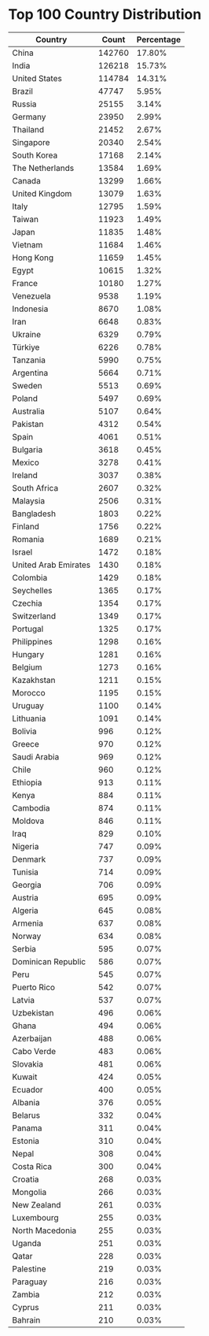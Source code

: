 # Top 100 Country Distribution
| Country | Count | Percentage |
|----|----|----|
| China | 142760 | 17.80% |
| India | 126218 | 15.73% |
| United States | 114784 | 14.31% |
| Brazil | 47747 | 5.95% |
| Russia | 25155 | 3.14% |
| Germany | 23950 | 2.99% |
| Thailand | 21452 | 2.67% |
| Singapore | 20340 | 2.54% |
| South Korea | 17168 | 2.14% |
| The Netherlands | 13584 | 1.69% |
| Canada | 13299 | 1.66% |
| United Kingdom | 13079 | 1.63% |
| Italy | 12795 | 1.59% |
| Taiwan | 11923 | 1.49% |
| Japan | 11835 | 1.48% |
| Vietnam | 11684 | 1.46% |
| Hong Kong | 11659 | 1.45% |
| Egypt | 10615 | 1.32% |
| France | 10180 | 1.27% |
| Venezuela | 9538 | 1.19% |
| Indonesia | 8670 | 1.08% |
| Iran | 6648 | 0.83% |
| Ukraine | 6329 | 0.79% |
| Türkiye | 6226 | 0.78% |
| Tanzania | 5990 | 0.75% |
| Argentina | 5664 | 0.71% |
| Sweden | 5513 | 0.69% |
| Poland | 5497 | 0.69% |
| Australia | 5107 | 0.64% |
| Pakistan | 4312 | 0.54% |
| Spain | 4061 | 0.51% |
| Bulgaria | 3618 | 0.45% |
| Mexico | 3278 | 0.41% |
| Ireland | 3037 | 0.38% |
| South Africa | 2607 | 0.32% |
| Malaysia | 2506 | 0.31% |
| Bangladesh | 1803 | 0.22% |
| Finland | 1756 | 0.22% |
| Romania | 1689 | 0.21% |
| Israel | 1472 | 0.18% |
| United Arab Emirates | 1430 | 0.18% |
| Colombia | 1429 | 0.18% |
| Seychelles | 1365 | 0.17% |
| Czechia | 1354 | 0.17% |
| Switzerland | 1349 | 0.17% |
| Portugal | 1325 | 0.17% |
| Philippines | 1298 | 0.16% |
| Hungary | 1281 | 0.16% |
| Belgium | 1273 | 0.16% |
| Kazakhstan | 1211 | 0.15% |
| Morocco | 1195 | 0.15% |
| Uruguay | 1100 | 0.14% |
| Lithuania | 1091 | 0.14% |
| Bolivia | 996 | 0.12% |
| Greece | 970 | 0.12% |
| Saudi Arabia | 969 | 0.12% |
| Chile | 960 | 0.12% |
| Ethiopia | 913 | 0.11% |
| Kenya | 884 | 0.11% |
| Cambodia | 874 | 0.11% |
| Moldova | 846 | 0.11% |
| Iraq | 829 | 0.10% |
| Nigeria | 747 | 0.09% |
| Denmark | 737 | 0.09% |
| Tunisia | 714 | 0.09% |
| Georgia | 706 | 0.09% |
| Austria | 695 | 0.09% |
| Algeria | 645 | 0.08% |
| Armenia | 637 | 0.08% |
| Norway | 634 | 0.08% |
| Serbia | 595 | 0.07% |
| Dominican Republic | 586 | 0.07% |
| Peru | 545 | 0.07% |
| Puerto Rico | 542 | 0.07% |
| Latvia | 537 | 0.07% |
| Uzbekistan | 496 | 0.06% |
| Ghana | 494 | 0.06% |
| Azerbaijan | 488 | 0.06% |
| Cabo Verde | 483 | 0.06% |
| Slovakia | 481 | 0.06% |
| Kuwait | 424 | 0.05% |
| Ecuador | 400 | 0.05% |
| Albania | 376 | 0.05% |
| Belarus | 332 | 0.04% |
| Panama | 311 | 0.04% |
| Estonia | 310 | 0.04% |
| Nepal | 308 | 0.04% |
| Costa Rica | 300 | 0.04% |
| Croatia | 268 | 0.03% |
| Mongolia | 266 | 0.03% |
| New Zealand | 261 | 0.03% |
| Luxembourg | 255 | 0.03% |
| North Macedonia | 255 | 0.03% |
| Uganda | 251 | 0.03% |
| Qatar | 228 | 0.03% |
| Palestine | 219 | 0.03% |
| Paraguay | 216 | 0.03% |
| Zambia | 212 | 0.03% |
| Cyprus | 211 | 0.03% |
| Bahrain | 210 | 0.03% |
